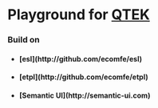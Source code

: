 # Playground for [QTEK](https://github.com/pissang/qtek)

### Build on

+ <h4> [esl](http://github.com/ecomfe/esl) </h4>
+ <h4> [etpl](http://github.com/ecomfe/etpl) </h4>
+ <h4> [Semantic UI](http://semantic-ui.com) </h4>